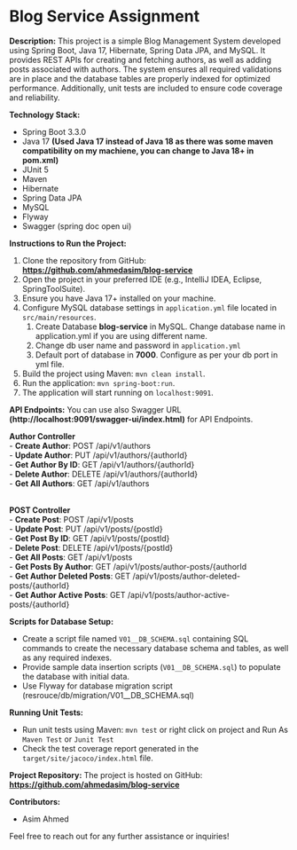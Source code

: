 # Blog Service Assignment

**Description:**
This project is a simple Blog Management System developed using Spring Boot, Java 17, Hibernate, Spring Data JPA, and MySQL. It provides REST APIs for creating and fetching authors, as well as adding posts associated with authors. The system ensures all required validations are in place and the database tables are properly indexed for optimized performance. Additionally, unit tests are included to ensure code coverage and reliability.

**Technology Stack:**
- Spring Boot 3.3.0
- Java 17 **(Used Java 17 instead of Java 18 as there was some maven compatibility on my machiene, you can change to Java 18+ in pom.xml)**
- JUnit 5
- Maven
- Hibernate
- Spring Data JPA
- MySQL
- Flyway
- Swagger (spring doc open ui)


**Instructions to Run the Project:**
1. Clone the repository from GitHub: **https://github.com/ahmedasim/blog-service**
2. Open the project in your preferred IDE (e.g., IntelliJ IDEA, Eclipse, SpringToolSuite).
3. Ensure you have Java 17+ installed on your machine.
4. Configure MySQL database settings in `application.yml` file located in `src/main/resources`.
   1. Create Database **blog-service** in MySQL. Change database name in application.yml if you are using different name.
   2. Change db user name and password in `application.yml`
   3. Default port of database in **7000**. Configure as per your db port in yml file.
6. Build the project using Maven: `mvn clean install`.
7. Run the application: `mvn spring-boot:run`.
8. The application will start running on `localhost:9091`. 

**API Endpoints:**
    You can use also Swagger URL **(http://localhost:9091/swagger-ui/index.html)** for API Endpoints. 
  
   **Author Controller**  <br>
      - **Create Author**: POST /api/v1/authors <br>
      - **Update Author**: PUT /api/v1/authors/{authorId}  <br>
      - **Get Author By ID**: GET /api/v1/authors/{authorId}  <br>
      - **Delete Author**: DELETE /api/v1/authors/{authorId}  <br>
      - **Get All Authors**: GET /api/v1/authors  <br>  <br>
  
  **POST Controller**  <br>
      - **Create Post**: POST /api/v1/posts  <br>
      - **Update Post**: PUT /api/v1/posts/{postId}  <br>
      - **Get Post By ID**: GET /api/v1/posts/{postId}  <br>
      - **Delete Post**: DELETE /api/v1/posts/{postId}  <br>
      - **Get All Posts**: GET /api/v1/posts  <br>
      - **Get Posts By Author**: GET /api/v1/posts/author-posts/{authorId  <br>
      - **Get Author Deleted Posts**: GET /api/v1/posts/author-deleted-posts/{authorId}  <br>
      - **Get Author Active Posts**: GET /api/v1/posts/author-active-posts/{authorId}  <br>
    
   
**Scripts for Database Setup:**
- Create a script file named `V01__DB_SCHEMA.sql` containing SQL commands to create the necessary database schema and tables, as well as any required indexes.
- Provide sample data insertion scripts (`V01__DB_SCHEMA.sql`) to populate the database with initial data.
- Use Flyway for database migration script (resrouce/db/migration/V01__DB_SCHEMA.sql)

**Running Unit Tests:**
- Run unit tests using Maven: `mvn test` or right click on project and Run As `Maven Test` or `Junit Test`
- Check the test coverage report generated in the `target/site/jacoco/index.html` file.

**Project Repository:**
The project is hosted on GitHub: **https://github.com/ahmedasim/blog-service**

**Contributors:**
- Asim Ahmed

Feel free to reach out for any further assistance or inquiries!
